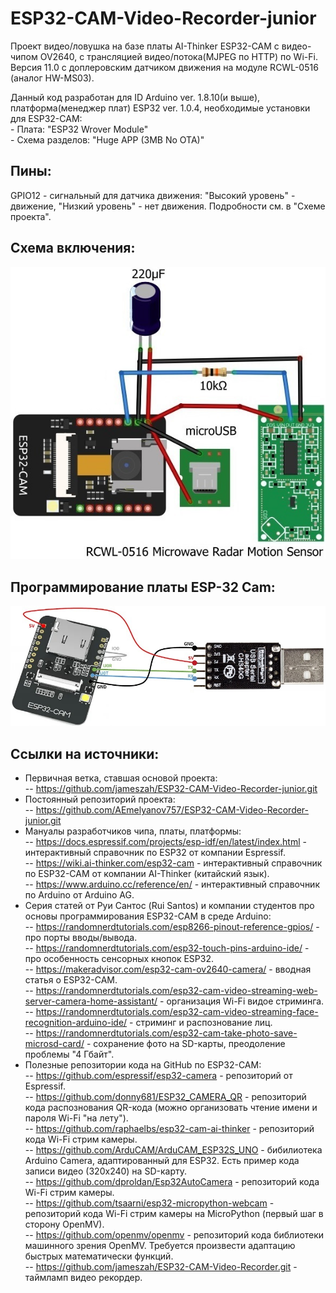 # ESP32-CAM-Video-Recorder-junior
 Проект видео/ловушка на базе платы AI-Thinker ESP32-CAM с видео-чипом OV2640, с трансляцией видео/потока(MJPEG по HTTP) по Wi-Fi.
 Версия 11.0 с доплеровским датчиком движения на модуле RCWL-0516 (аналог HW-MS03).

 Данный код разработан для ID Arduino ver. 1.8.10(и выше), платформа(менеджер плат) ESP32 ver. 1.0.4, необходимые установки для ESP32-CAM:<br>
    - Плата: "ESP32 Wrover Module"<br>
    - Схема разделов: "Huge APP (3MB No OTA)"

## Пины: 
 GPIO12 - сигнальный для датчика движения: "Высокий уровень" - движение, "Низкий уровень" - нет движения. Подробности см. в "Схеме проекта".

## Схема включения:
<img src="./schematic.jpg">

## Программирование платы ESP-32 Cam:
<img src="./programmer.jpg">

## Ссылки на источники:
- Первичная ветка, ставшая основой проекта:<br>
  -- https://github.com/jameszah/ESP32-CAM-Video-Recorder-junior.git
- Постоянный репозиторий проекта:<br>
  -- https://github.com/AEmelyanov757/ESP32-CAM-Video-Recorder-junior.git<br>
- Мануалы разработчиков чипа, платы, платформы:<br>
  -- https://docs.espressif.com/projects/esp-idf/en/latest/index.html - интерактивный справочник по ESP32 от компании Espressif.<br>
  -- https://wiki.ai-thinker.com/esp32-cam - интерактивный справочник по ESP32-CAM от компании AI-Thinker (китайский язык).<br>
  -- https://www.arduino.cc/reference/en/ - интерактивный справочник по Arduino от Arduino AG.<br>
- Cерия статей от Руи Сантос (Rui Santos) и компании студентов про основы программирования ESP32-CAM в среде Arduino:<br>
  -- https://randomnerdtutorials.com/esp8266-pinout-reference-gpios/ - про порты вводы/вывода.<br>
  -- https://randomnerdtutorials.com/esp32-touch-pins-arduino-ide/ - про особенность сенсорных кнопок ESP32.<br>
  -- https://makeradvisor.com/esp32-cam-ov2640-camera/ - вводная статья о ESP32-CAM.<br>
  -- https://randomnerdtutorials.com/esp32-cam-video-streaming-web-server-camera-home-assistant/ - организация Wi-Fi видое стриминга.<br>
  -- https://randomnerdtutorials.com/esp32-cam-video-streaming-face-recognition-arduino-ide/ - стриминг и распознование лиц.<br>
  -- https://randomnerdtutorials.com/esp32-cam-take-photo-save-microsd-card/ - сохранение фото на SD-карты, преодоление проблемы "4 Гбайт".<br>
- Полезные репозитории кода на GitHub по ESP32-CAM:<br>
  -- https://github.com/espressif/esp32-camera - репозиторий от Espressif.<br>
  -- https://github.com/donny681/ESP32_CAMERA_QR - репозиторий кода распознования QR-кода (можно организовать чтение имени и пароля Wi-Fi "на лету").<br>
  -- https://github.com/raphaelbs/esp32-cam-ai-thinker - репозиторий кода Wi-Fi стрим камеры.<br>
  -- https://github.com/ArduCAM/ArduCAM_ESP32S_UNO - бибилиотека Arduino Camera, адаптированный для ESP32. Есть пример кода записи видео (320x240) на SD-карту.<br>
  -- https://github.com/dproldan/Esp32AutoCamera - репозиторий кода Wi-Fi стрим камеры.<br>
  -- https://github.com/tsaarni/esp32-micropython-webcam - репозиторий кода Wi-Fi стрим камеры на MicroPython (первый шаг в сторону OpenMV).<br>
  -- https://github.com/openmv/openmv - репозиторий кода библиотеки машинного зрения OpenMV. Требуется произвести адаптацию быстрых математически функций.<br> 
  -- https://github.com/jameszah/ESP32-CAM-Video-Recorder.git - таймламп видео рекордер.<br>
